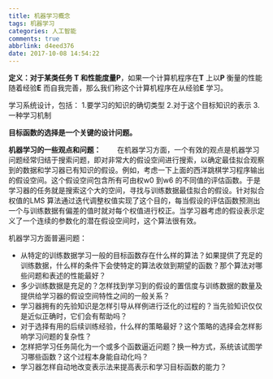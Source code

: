 ```yaml
---
title: 机器学习概念
tags: 机器学习
categories: 人工智能
comments: true
abbrlink: d4eed376
date: 2017-10-08 14:54:22
---
```

**定义：**对于某类任务 **T** 和性能度量**P**，如果一个计算机程序在**T** 上以**P** 衡量的性能随着经验**E** 而自我完善，那么我们称这个计算机程序在从经验**E** 学习。

学习系统设计，包括：
1.要学习的知识的确切类型
2.对于这个目标知识的表示
3.一种学习机制

**目标函数的选择是一个关键的设计问题。**

**机器学习的一些观点和问题：**
　　在机器学习方面，一个有效的观点是机器学习问题经常归结于搜索问题，即对非常大的假设空间进行搜索，以确定最佳拟合观察到的数据和学习器已有知识的假设。例如，考虑一下上面的西洋跳棋学习程序输出的假设空间。这个假设空间包含所有可由权w0 到w6 的不同值的评估函数。于是学习器的任务就是搜索这个大的空间，寻找与训练数据最佳拟合的假设。针对拟合权值的LMS 算法通过迭代调整权值实现了这个目的，每当假设的评估函数预测出一个与训练数据有偏差的值时就对每个权值进行校正。当学习器考虑的假设表示定义了一个连续的参数化的潜在假设空间时，这个算法很有效。

机器学习方面普遍问题：
- 从特定的训练数据学习一般的目标函数存在什么样的算法？如果提供了充足的训练数据，什么样的条件下会使特定的算法收敛到期望的函数？那个算法对哪些问题和表述的性能最好？
- 多少训练数据是充足的？怎样找到学习到的假设的置信度与训练数据的数量及提供给学习器的假设空间特性之间的一般关系？
- 学习器拥有的先验知识是怎样引导从样例进行泛化的过程的？当先验知识仅仅是近似正确时，它们会有帮助吗？
- 对于选择有用的后续训练经验，什么样的策略最好？这个策略的选择会怎样影响学习问题的复杂性？
- 怎样把学习任务简化为一个或多个函数逼近问题？换一种方式，系统该试图学习哪些函数？这个过程本身能自动化吗？
- 学习器怎样自动地改变表示法来提高表示和学习目标函数的能力？
